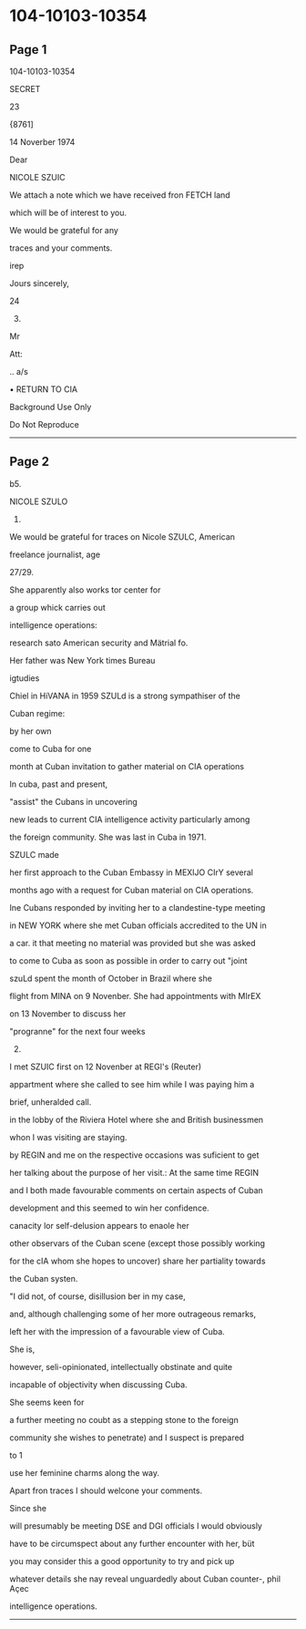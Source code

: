 # 104-10103-10354

## Page 1

104-10103-10354

SECRET

23

{8761]

14 Noverber 1974

Dear

NICOLE SZUIC

We attach a note which we have received fron FETCH land

which will be of interest to you.

We would be grateful for any

traces and your comments.

irep

Jours sincerely,

24

03.

Mr

Att:

.. a/s

• RETURN TO CIA

Background Use Only

Do Not Reproduce

---

## Page 2

b5.

NICOLE SZULO

1.

We would be grateful for traces on Nicole SZULC, American

freelance journalist, age

27/29.

She apparently also works tor center for

a group whick carries out

intelligence operations:

research sato American security and Mätrial fo.

Her father was New York times Bureau

igtudies

Chiel in HiVANA in 1959 SZULd is a strong sympathiser of the

Cuban regime:

by her own

come to Cuba for one

month at Cuban invitation to gather material on CIA operations

In cuba, past and present,

"assist" the Cubans in uncovering

new leads to current CIA intelligence activity particularly among

the foreign community. She was last in Cuba in 1971.

SZULC made

her first approach to the Cuban Embassy in MEXIJO CIrY several

months ago with a request for Cuban material on CIA operations.

Ine Cubans responded by inviting her to a clandestine-type meeting

in NEW YORK where she met Cuban officials accredited to the UN in

a car. it that meeting no material was provided but she was asked

to come to Cuba as soon as possible in order to carry out "joint

szuLd spent the month of October in Brazil where she

flight from MINA on 9 Novenber. She had appointments with MIrEX

on 13 November to discuss her

"progranne" for the next four weeks

2.

I met SZUIC first on 12 Novenber at REGI's (Reuter)

appartment where she called to see him while I was paying him a

brief, unheralded call.

in the lobby of the Riviera Hotel where she and British businessmen

whon I was visiting are staying.

by REGIN and me on the respective occasions was suficient to get

her talking about the purpose of her visit.: At the same time REGIN

and I both made favourable comments on certain aspects of Cuban

development and this seemed to win her confidence.

canacity lor self-delusion appears to enaole her

other observars of the Cuban scene (except those possibly working

for the cIA whom she hopes to uncover) share her partiality towards

the Cuban systen.

"I did not, of course, disillusion ber in my case,

and, although challenging some of her more outrageous remarks,

left her with the impression of a favourable view of Cuba.

She is,

however, seli-opinionated, intellectually obstinate and quite

incapable of objectivity when discussing Cuba.

She seems keen for

a further meeting no coubt as a stepping stone to the foreign

community she wishes to penetrate) and I suspect is prepared

to 1

use her feminine charms along the way.

Apart fron traces I should welcone your comments.

Since she

will presumably be meeting DSE and DGI officials I would obviously

have to be circumspect about any further encounter with her, büt

you may consider this a good opportunity to try and pick up

whatever details she nay reveal unguardedly about Cuban counter-, phil Açec

intelligence operations.

---

